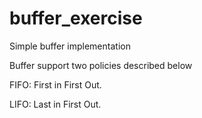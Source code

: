 # buffer_exercise
Simple buffer implementation

Buffer support two policies described below

FIFO: First in First Out.


LIFO: Last in First Out.